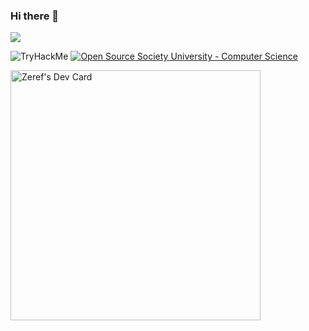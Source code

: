 ### Hi there 👋
![](https://komarev.com/ghpvc/?username=Zeref-XXX)
<!--
**Zeref-XXX/Zeref-XXX** is a ✨ _special_ ✨ repository because its `README.md` (this file) appears on your GitHub profile.

Here are some ideas to get you started:

- 🔭 I’m currently working on ...
- 🌱 I’m currently learning ...
- 👯 I’m looking to collaborate on ...
- 🤔 I’m looking for help with ...
- 💬 Ask me about ...
- 📫 How to reach me: ...
- 😄 Pronouns: ...
- ⚡ Fun fact: ...
-->

<img src="https://tryhackme-badges.s3.amazonaws.com/luciferX.png" alt="TryHackMe" /> <a href="https://github.com/ossu/computer-science"><img alt="Open Source Society University - Computer Science" src="https://img.shields.io/badge/OSSU-computer--science-blue.svg"></a>
 
<a href="https://app.daily.dev/Zeref"><img src="https://api.daily.dev/devcards/58b67d0997b64355960d3e5120476bcb.png?r=ad6" width="400" alt="Zeref's Dev Card"/></a>
